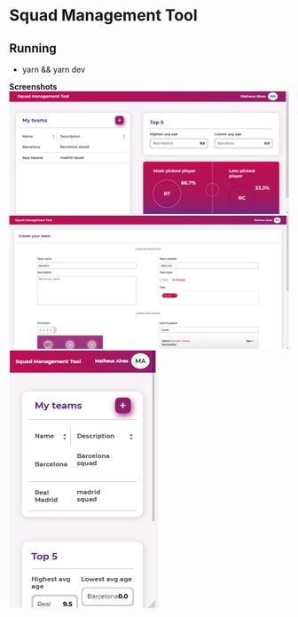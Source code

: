 # Squad Management Tool

## Running

- yarn && yarn dev

**Screenshots**  
![ss1](./screenshots/ss1.png)  
![ss1](./screenshots/ss2.png)  
![ss3](./screenshots/ss3.png)